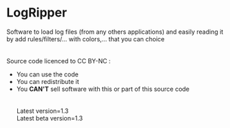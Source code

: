 # LogRipper
Software to load log files (from any others applications) and easily reading it by add rules/filters/... with colors,... that you can choice
<br><br><br>
Source code licenced to CC BY-NC :
- You can use the code
- You can redistribute it
- You <b>CAN'T</b> sell software with this or part of this source code
<br><br><br>
Latest version=1.3<br>
Latest beta version=1.3
